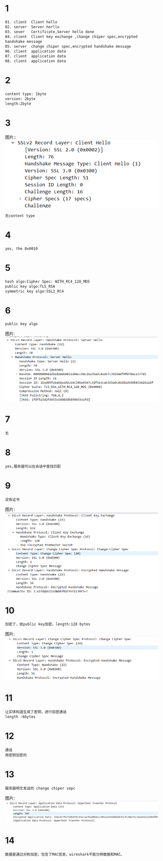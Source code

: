 # 1
```
01. client  Client hello
02. server  Server herllo
03. sever   Certificate,Server hello done
04. client  Client key exchange ,change chiper spec,encrypted handshake message
05. server  change chiper spec,encrypted handshake message
06. client  application data
07. client  application data
08. client  application data
```
# 2
```
content type: 1byte
version: 2byte
length:2byte
```
# 3
图片::![](01.png)
```
无content type
```
# 4
```
yes, the 0x0010
```
# 5
```
hash algo:Cipher Spec: WITH_RC4_128_MD5
public key algo:TLS_RSA
symmetric key algo:SSL2_RC4
```
# 6
```
public key algo
```

图片:![](02.png)
# 7
```
无
```
# 8
```
yes,服务器可以在会话中查找匹配
```
# 9
```
没有证书
```

图片:![](04.png)
# 10
```
加密了，给public key加密，length:128 bytes
```

图片:![](03.png)
# 11
```
让实体知道生成了密钥，进行加密通话
length :6bytes
```
# 12
```
通话
用密钥加密的
```
# 13
```
服务器明文发送的 change chiper sepc
```

图片:![](05.png)
# 14
```
数据是通过对称加密，包含了MAC信息，wireshark不能分辨数据和MAC。
```
